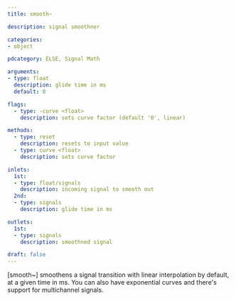 ```yaml
---
title: smooth~

description: signal smoothner

categories:
- object

pdcategory: ELSE, Signal Math

arguments:
- type: float
  description: glide time in ms
  default: 0

flags:
  - type: -curve <float>
    description: sets curve factor (default '0', linear)

methods:
  - type: reset
    description: resets to input value
  - type: curve <float>
    description: sets curve factor

inlets:
  1st:
  - type: float/signals
    description: incoming signal to smooth out
  2nd:
  - type: signals
    description: glide time in ms

outlets:
  1st:
  - type: signals
    description: smoothned signal

draft: false
---
```


[smooth~] smoothens a signal transition with linear interpolation by default, at a given time in ms. You can also have exponential curves and there's support for multichannel signals.
